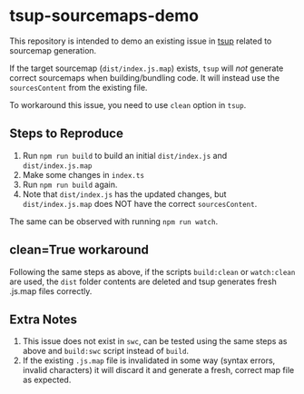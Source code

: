 # tsup-sourcemaps-demo

This repository is intended to demo an existing issue in [tsup](https://github.com/egoist/tsup)
related to sourcemap generation.

If the target sourcemap (`dist/index.js.map`) exists, `tsup` will _not_ generate
correct sourcemaps when building/bundling code. It will instead use the `sourcesContent`
from the existing file.

To workaround this issue, you need to use `clean` option in `tsup`.

## Steps to Reproduce

1. Run `npm run build` to build an initial `dist/index.js` and `dist/index.js.map`
2. Make some changes in `index.ts`
3. Run `npm run build` again.
4. Note that `dist/index.js` has the updated changes, but `dist/index.js.map` does NOT have
the correct `sourcesContent`.

The same can be observed with running `npm run watch`.

## clean=True workaround

Following the same steps as above, if the scripts `build:clean` or `watch:clean` are used,
the `dist` folder contents are deleted and tsup generates fresh .js.map files correctly.

## Extra Notes

1. This issue does not exist in `swc`, can be tested using the same steps as above
and `build:swc` script instead of `build`.
2. If the existing `.js.map` file is invalidated in some way (syntax errors, invalid characters)
it will discard it and generate a fresh, correct map file as expected.
